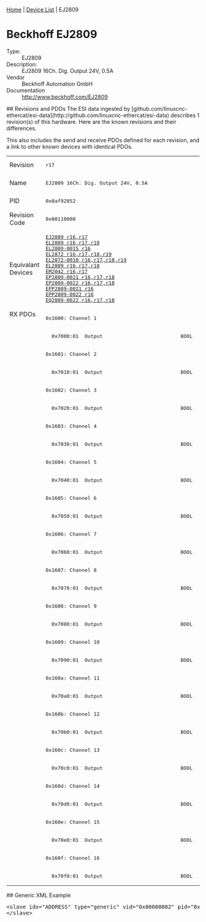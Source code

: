 <div class="nav"><a href="/esi-data">Home</a> | <a href="/esi-data/devices">Device List</a> | EJ2809</div>

#  Beckhoff EJ2809

<dl>
  <dt>Type:</dt><dd>EJ2809</dd>
  <dt>Description:</dt><dd>EJ2809 16Ch. Dig. Output 24V, 0.5A</dd>
  <dt>Vendor</dt><dd>Beckhoff Automation GmbH</dd>
  <dt>Documentation</dt><dd><a href="http://www.beckhoff.com/EJ2809">http://www.beckhoff.com/EJ2809</a></dd>
</dl>
## Revisions and PDOs
The ESI data ingested by [github.com/linuxcnc-ethercat/esi-data](http://github.com/linuxcnc-ethercat/esi-data) describes 1 revision(s) of this hardware.  Here are the known revisions and their differences.

This also includes the send and receive PDOs defined for each revision, and a link to other known devices with identical PDOs.

<table>
<tr >
<td class="first">Revision</td>
<td ><pre>r17</pre></td>
</tr>
<tr >
<td class="first">Name</td>
<td ><pre>EJ2809 16Ch. Dig. Output 24V, 0.5A</pre></td>
</tr>
<tr >
<td class="first">PID</td>
<td ><pre>0x0af92852</pre></td>
</tr>
<tr >
<td class="first">Revision Code</td>
<td ><pre>0x00110000</pre></td>
</tr>
<tr >
<td class="first">Equivalant Devices</td>
<td ><pre><a href="EJ2889">EJ2889 r16,r17</a><br/><a href="EL2809">EL2809 r16,r17,r18</a><br/><a href="EL2809-0015">EL2809-0015 r16</a><br/><a href="EL2872">EL2872 r16,r17,r18,r19</a><br/><a href="EL2872-0010">EL2872-0010 r16,r17,r18,r19</a><br/><a href="EL2889">EL2889 r16,r17,r18</a><br/><a href="EM2042">EM2042 r16,r17</a><br/><a href="EP2809-0021">EP2809-0021 r16,r17,r18</a><br/><a href="EP2809-0022">EP2809-0022 r16,r17,r18</a><br/><a href="EPP2809-0021">EPP2809-0021 r16</a><br/><a href="EPP2809-0022">EPP2809-0022 r16</a><br/><a href="EQ2809-0022">EQ2809-0022 r16,r17,r18</a></pre></td>
</tr>
<tr class="rxpdo pdosection">
<td class="first" rowspan=32 valign=top>RX PDOs</td>
<td><pre>0x1600: Channel 1</pre></td>
<td></td>
</tr>
<tr class="rxpdo">
<td ><pre>  0x7000:01  Output                          BOOL</pre></td>
</tr>
<tr class="rxpdo pdosection">
<td ><pre>0x1601: Channel 2</pre></td>
</tr>
<tr class="rxpdo">
<td ><pre>  0x7010:01  Output                          BOOL</pre></td>
</tr>
<tr class="rxpdo pdosection">
<td ><pre>0x1602: Channel 3</pre></td>
</tr>
<tr class="rxpdo">
<td ><pre>  0x7020:01  Output                          BOOL</pre></td>
</tr>
<tr class="rxpdo pdosection">
<td ><pre>0x1603: Channel 4</pre></td>
</tr>
<tr class="rxpdo">
<td ><pre>  0x7030:01  Output                          BOOL</pre></td>
</tr>
<tr class="rxpdo pdosection">
<td ><pre>0x1604: Channel 5</pre></td>
</tr>
<tr class="rxpdo">
<td ><pre>  0x7040:01  Output                          BOOL</pre></td>
</tr>
<tr class="rxpdo pdosection">
<td ><pre>0x1605: Channel 6</pre></td>
</tr>
<tr class="rxpdo">
<td ><pre>  0x7050:01  Output                          BOOL</pre></td>
</tr>
<tr class="rxpdo pdosection">
<td ><pre>0x1606: Channel 7</pre></td>
</tr>
<tr class="rxpdo">
<td ><pre>  0x7060:01  Output                          BOOL</pre></td>
</tr>
<tr class="rxpdo pdosection">
<td ><pre>0x1607: Channel 8</pre></td>
</tr>
<tr class="rxpdo">
<td ><pre>  0x7070:01  Output                          BOOL</pre></td>
</tr>
<tr class="rxpdo pdosection">
<td ><pre>0x1608: Channel 9</pre></td>
</tr>
<tr class="rxpdo">
<td ><pre>  0x7080:01  Output                          BOOL</pre></td>
</tr>
<tr class="rxpdo pdosection">
<td ><pre>0x1609: Channel 10</pre></td>
</tr>
<tr class="rxpdo">
<td ><pre>  0x7090:01  Output                          BOOL</pre></td>
</tr>
<tr class="rxpdo pdosection">
<td ><pre>0x160a: Channel 11</pre></td>
</tr>
<tr class="rxpdo">
<td ><pre>  0x70a0:01  Output                          BOOL</pre></td>
</tr>
<tr class="rxpdo pdosection">
<td ><pre>0x160b: Channel 12</pre></td>
</tr>
<tr class="rxpdo">
<td ><pre>  0x70b0:01  Output                          BOOL</pre></td>
</tr>
<tr class="rxpdo pdosection">
<td ><pre>0x160c: Channel 13</pre></td>
</tr>
<tr class="rxpdo">
<td ><pre>  0x70c0:01  Output                          BOOL</pre></td>
</tr>
<tr class="rxpdo pdosection">
<td ><pre>0x160d: Channel 14</pre></td>
</tr>
<tr class="rxpdo">
<td ><pre>  0x70d0:01  Output                          BOOL</pre></td>
</tr>
<tr class="rxpdo pdosection">
<td ><pre>0x160e: Channel 15</pre></td>
</tr>
<tr class="rxpdo">
<td ><pre>  0x70e0:01  Output                          BOOL</pre></td>
</tr>
<tr class="rxpdo pdosection">
<td ><pre>0x160f: Channel 16</pre></td>
</tr>
<tr class="rxpdo">
<td ><pre>  0x70f0:01  Output                          BOOL</pre></td>
</tr>
</table>
## Generic XML Example
<pre class="xml">
&lt;slave idx="ADDRESS" type="generic" vid="0x00000002" pid="0x0af92852" configPdos="true"&gt;
&lt;/slave&gt;
</pre>
